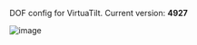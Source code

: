 DOF config for VirtuaTilt. Current version: **4927**


![image](https://github.com/user-attachments/assets/95a4c168-67e9-4657-97dc-2c81ffce7bb0)



